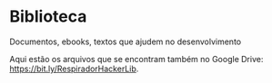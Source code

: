 # Biblioteca
Documentos, ebooks, textos que ajudem no desenvolvimento

Aqui estão os arquivos que se encontram também no Google Drive: https://bit.ly/RespiradorHackerLib.


